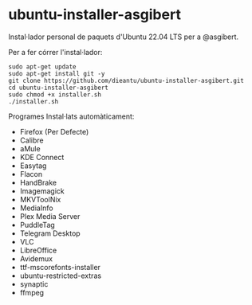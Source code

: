 # ubuntu-installer-asgibert
Instal·lador personal de paquets d'Ubuntu 22.04 LTS per a @asgibert.

Per a fer córrer l'instal·lador:

```
sudo apt-get update
sudo apt-get install git -y
git clone https://github.com/dieantu/ubuntu-installer-asgibert.git
cd ubuntu-installer-asgibert
sudo chmod +x installer.sh
./installer.sh
```
Programes Instal·lats automàticament:

- Firefox (Per Defecte)
- Calibre
- aMule
- KDE Connect
- Easytag
- Flacon
- HandBrake
- Imagemagick
- MKVToolNix
- MediaInfo
- Plex Media Server
- PuddleTag
- Telegram Desktop
- VLC
- LibreOffice
- Avidemux
- ttf-mscorefonts-installer
- ubuntu-restricted-extras
- synaptic
- ffmpeg
